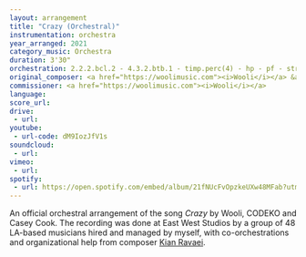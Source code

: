 ```yaml
---
layout: arrangement
title: "Crazy (Orchestral)"
instrumentation: orchestra
year_arranged: 2021
category_music: Orchestra
duration: 3'30"
orchestration: 2.2.2.bcl.2 - 4.3.2.btb.1 - timp.perc(4) - hp - pf - str - vox
original_composer: <a href="https://woolimusic.com"><i>Wooli</i></a> &amp; <a href="https://soundcloud.com/CODEKO"><i>CODEKO</i></a> ft. <a href="https://iamcaseycook.com"><i>Casey Cook</i></a>
commissioner: <a href="https://woolimusic.com"><i>Wooli</i></a>
language:
score_url:
drive:
 - url:
youtube:
 - url-code: dM9IozJfV1s
soundcloud: 
 - url:
vimeo:
 - url:
spotify:
 - url: https://open.spotify.com/embed/album/21fNUcFvOpzkeUXw48MFab?utm_source=generator
---
```


<p>An official orchestral arrangement of the song <i>Crazy</i> by Wooli, CODEKO and Casey Cook. The recording was done at East West Studios by a group of 48 LA-based musicians hired and managed by myself, with co-orchestrations and organizational help from composer <a href="https://kianravaei.com">Kian Ravaei</a>.</p>
